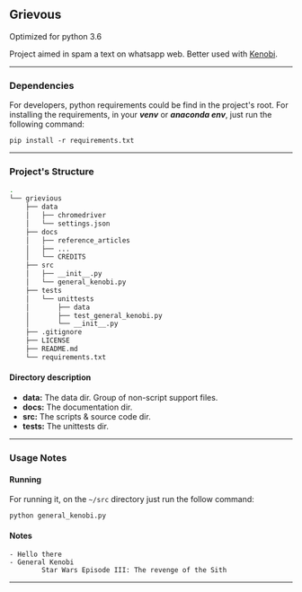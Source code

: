 ## Grievous

Optimized for python 3.6

Project aimed in spam a text on whatsapp web. Better used with 
[Kenobi](https://github.com/caiorulli/kenobi).

----------------------

### Dependencies

For developers, python requirements could be find in the project's root. For installing the requirements, 
in your ___venv___ or ___anaconda env___, just run the following command:

`pip install -r requirements.txt`

----------------

### Project's Structure

```bash 
.
└── grievious
    ├── data
    │   ├── chromedriver
    │   └── settings.json
    ├── docs
    │   ├── reference_articles
    │   ├── ...
    │   └── CREDITS
    ├── src
    │   ├── __init__.py
    │   └── general_kenobi.py
    ├── tests
    │   └── unittests
    │       ├── data
    │       ├── test_general_kenobi.py
    │       └── __init__.py
    ├── .gitignore
    ├── LICENSE
    ├── README.md
    └── requirements.txt
```

#### Directory description

- __data:__ The data dir. Group of non-script support files.
- __docs:__ The documentation dir.
- __src:__ The scripts & source code dir.
- __tests:__ The unittests dir.

-----------------------

### Usage Notes

#### Running

For running it, on the `~/src` directory just run the follow command:

`python general_kenobi.py` 

#### Notes

````
- Hello there
- General Kenobi
        Star Wars Episode III: The revenge of the Sith
````

---------------
